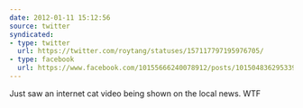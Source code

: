```yaml
---
date: 2012-01-11 15:12:56
source: twitter
syndicated:
- type: twitter
  url: https://twitter.com/roytang/statuses/157117797195976705/
- type: facebook
  url: https://www.facebook.com/10155666240078912/posts/10150483629533912
---
```


Just saw an internet cat video being shown on the local news. WTF